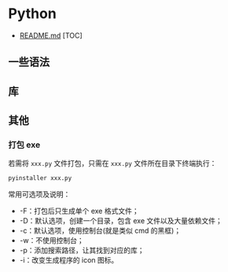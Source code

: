 # Python

- [README.md](../README.md)
  [TOC]

## 一些语法

## 库

## 其他

### 打包 exe

若需将 `xxx.py` 文件打包，只需在 `xxx.py` 文件所在目录下终端执行：

```sh
pyinstaller xxx.py
```

常用可选项及说明：

- -F：打包后只生成单个 exe 格式文件；
- -D：默认选项，创建一个目录，包含 exe 文件以及大量依赖文件；
- -c：默认选项，使用控制台(就是类似 cmd 的黑框)；
- -w：不使用控制台；
- -p：添加搜索路径，让其找到对应的库；
- -i：改变生成程序的 icon 图标。

